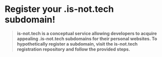 # Register your .is-not.tech subdomain!
> **is-not.tech is a conceptual service allowing developers to acquire appealing .is-not.tech subdomains for their personal websites. To hypothetically register a subdomain, visit the is-not.tech registration repository and follow the provided steps.**
